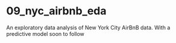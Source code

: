 # 09_nyc_airbnb_eda
An exploratory data analysis of New York City AirBnB data. With a predictive model soon to follow
